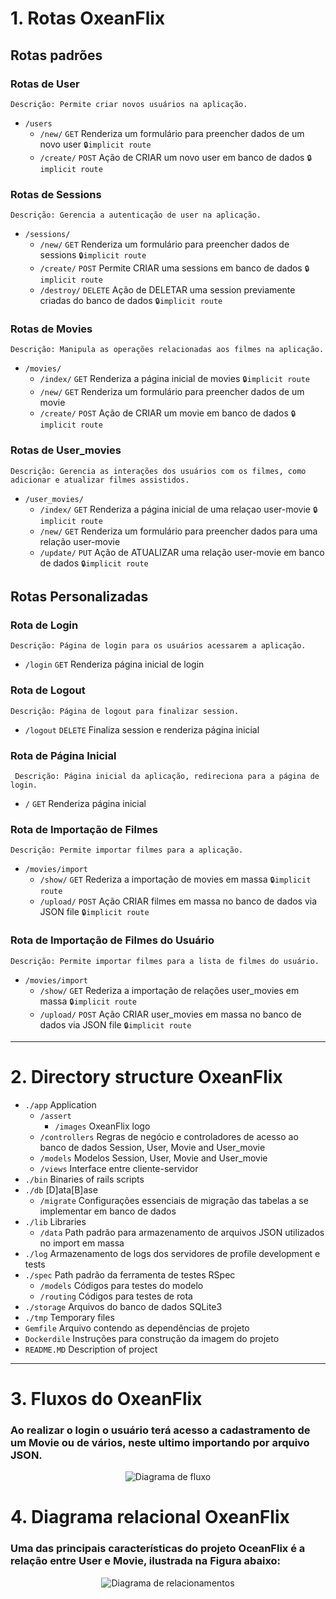 # 1. Rotas OxeanFlix

## Rotas padrões

### Rotas de User

    Descrição: Permite criar novos usuários na aplicação.

* `/users`
  * `/new/` `GET` Renderiza um formulário para preencher dados de um novo user `🔒implicit route`
  * `/create/` `POST` Ação de CRIAR um novo user em banco de dados `🔒implicit route`

### Rotas de Sessions

    Descrição: Gerencia a autenticação de user na aplicação.
    
* `/sessions/`
  * `/new/` `GET` Renderiza um formulário para preencher dados de sessions `🔒implicit route`
  * `/create/` `POST` Permite CRIAR uma sessions em banco de dados `🔒implicit route`
  * `/destroy/` `DELETE` Ação de DELETAR uma session previamente criadas do banco de dados `🔒implicit route`

### Rotas de Movies

    Descrição: Manipula as operações relacionadas aos filmes na aplicação.

* `/movies/`
  * `/index/` `GET` Renderiza a página inicial de movies `🔒implicit route`
  * `/new/` `GET` Renderiza um formulário para preencher dados de um movie
  * `/create/` `POST` Ação de CRIAR um movie em banco de dados `🔒implicit route`

### Rotas de User_movies

    Descrição: Gerencia as interações dos usuários com os filmes, como adicionar e atualizar filmes assistidos.

* `/user_movies/`
  * `/index/` `GET` Renderiza a página inicial de uma relaçao user-movie `🔒implicit route`
  * `/new/` `GET` Renderiza um formulário para preencher dados para uma relação user-movie
  * `/update/` `PUT` Ação de ATUALIZAR uma relação user-movie em banco de dados `🔒implicit route`

## Rotas Personalizadas

### Rota de Login

    Descrição: Página de login para os usuários acessarem a aplicação.

  * `/login` `GET` Renderiza página inicial de login

### Rota de Logout

    Descrição: Página de logout para finalizar session.

  * `/logout` `DELETE` Finaliza session e renderiza página inicial

### Rota de Página Inicial

     Descrição: Página inicial da aplicação, redireciona para a página de login.
 
  * `/` `GET` Renderiza página inicial

### Rota de Importação de Filmes

    Descrição: Permite importar filmes para a aplicação.
    
  * `/movies/import`
    *   `/show/` `GET` Rederiza a importação de movies em massa `🔒implicit route`
    *   `/upload/` `POST` Ação CRIAR filmes em massa no banco de dados via JSON file `🔒implicit route`

### Rota de Importação de Filmes do Usuário

    Descrição: Permite importar filmes para a lista de filmes do usuário.
    
  * `/movies/import`
    *   `/show/` `GET` Rederiza a importação de relações user_movies em massa `🔒implicit route`
    *   `/upload/` `POST` Ação CRIAR user_movies em massa no banco de dados via JSON file `🔒implicit route`
<hr>

# 2. Directory structure OxeanFlix

* `./app` Application
  * `/assert`
    * `/images` OxeanFlix logo
  * `/controllers` Regras de negócio e controladores de acesso ao banco de dados Session, User, Movie and User_movie
  * `/models` Modelos Session, User, Movie and User_movie
  * `/views` Interface entre cliente-servidor
* `./bin` Binaries of rails scripts
* `./db` [D]ata[B]ase
  * `/migrate` Configurações essenciais de migração das tabelas a se implementar em banco de dados
* `./lib` Libraries
  * `/data` Path padrão para armazenamento de arquivos JSON utilizados no import em massa
* `./log` Armazenamento de logs dos servidores de profile development e tests
* `./spec` Path padrão da ferramenta de testes RSpec
  * `/models` Códigos para testes do modelo
  * `/routing` Códigos para testes de rota
* `./storage` Arquivos do banco de dados SQLite3
* `./tmp` Temporary files
* `Gemfile` Arquivo contendo as dependências de projeto
* `Dockerdile` Instruções para construção da imagem do projeto
* `README.MD` Description of project
<hr>

# 3. Fluxos do OxeanFlix

### Ao realizar o login o usuário terá acesso a cadastramento de um Movie ou de vários, neste ultimo importando por arquivo JSON.
<p align="center">
  <img src="https://github.com/robinsonmourao/fuzzy-octo-chainsaw-main/assets/49078615/52f6cca9-97a3-409e-a55e-04600d91983a" alt="Diagrama de fluxo"/>
</p>

# 4. Diagrama relacional OxeanFlix 

### Uma das principais características do projeto OceanFlix é a relação entre User e Movie, ilustrada na Figura abaixo:
<p align="center">
  <img src="https://github.com/robinsonmourao/fuzzy-octo-chainsaw-main/assets/49078615/40368693-0ab9-4b11-b98e-5af1b3abcad0" alt="Diagrama de relacionamentos"/>
</p>
